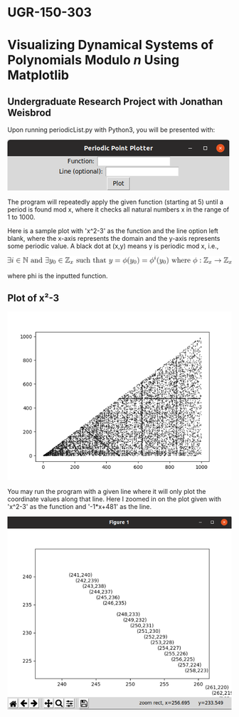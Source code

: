 # UGR-150-303
<h1>Visualizing Dynamical Systems of Polynomials Modulo <i>n</i> Using Matplotlib</h1>
<h2>Undergraduate Research Project with Jonathan Weisbrod</h2>

Upon running periodicList.py with Python3, you will be presented with:

![GUI](periodicListGUI.png)

The program will repeatedly apply the given function (starting at 5) until a period is found mod x, where it checks all natural numbers x in the range of 1 to 1000.

Here is a sample plot with 'x^2-3' as the function and the line option left blank, where the x-axis represents the domain and the y-axis represents some periodic value. A black dot at (x,y) means y is periodic mod x, i.e.,

![](periodicTex.png)

where phi is the inputted function.

<h2>Plot of x²-3</h2>

![alt tag](figure_1.png)

You may run the program with a given line where it will only plot the coordinate values along that line. Here I zoomed in on the plot given with 'x^2-3' as the function and '-1*x+481' as the line.

![](-1xplus481.png)
